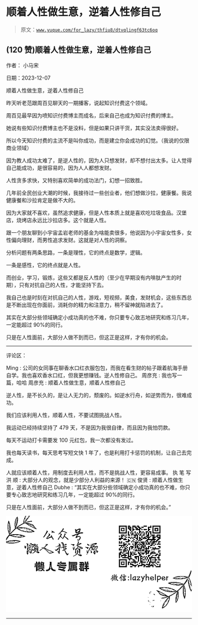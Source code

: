 # 顺着人性做生意，逆着人性修自己

> 原文：[`www.yuque.com/for_lazy/thfiu8/dtvqlingf63tc6oq`](https://www.yuque.com/for_lazy/thfiu8/dtvqlingf63tc6oq)

## (120 赞)顺着人性做生意，逆着人性修自己

作者： 小马宋

日期：2023-12-07

顺着人性做生意，逆着人性修自己

昨天听老范跟周百见聊天的一期播客，说起知识付费这个领域。

周百见最早因为喷知识付费博主而成名，后来自己也成为知识付费的博主。

她说有些知识付费博主也不是没料，但是如果只讲干货，其实没法卖得很好。

所以今天知识付费的主流不是叫你成功，而是建立你会成功的幻觉。（我说的仅限商业领域）

因为教人成功太难了，是逆人性的，因为人只想发财，却不想付出太多。让人觉得自己能成功，是很容易的，因为人人都想发财。

人性贪多求快，又特别喜欢简单的成功法门，幻想一招致胜。

几年前全民创业大潮的时候，我接待过一些创业者，他们想做沙拉，健康餐。我说健康餐和沙拉肯定是做不大的。

因为大家就不喜欢，虽然追求健康，但是人性本质上就是喜欢吃垃圾食品。汉堡店，烧烤店永远比沙拉店多。这个就是人性。

跟一个朋友聊到小宇宙孟岩老师的基金为啥能卖很多，他说因为小宇宙女性多，女性偏向理财，而男性追求发财。这就是对人性的洞察。

分析问题有两条思路，一条是理性，它的终点是数学，逻辑。

一条是感性，它的终点就是人性。

而创业，学习，锻炼，这些又都是反人性的（至少在早期没有内啡肽产生的时期），只有对抗自己的人性，才能坚持下去。

我自己也是时刻在对抗自己的人性，游戏，短视频，美食，发财机会，这些东西总是不断出现在你面前，消耗你的精力和注意力，稍不留神就陷进去了。

其实在大部分些领域确定小成功真的也不难，你只要专心致志地研究和练习几年，一定能超过 90%的同行。

只是在人性面前，大部分人做不到而已，但这正是这样，才有你的机会。

* * *

评论区：

Ming : 公司的女同事在聊香水口红衣服包包，而我在看生财的帖子跟着航海手册自学。我也喜欢香水口红，但我更想赚钱。逆人性修自己。
周彦充 : 我也写一篇，哈哈
周彦充 : 顺着人性做生意，顺着人性修自己

逆人性，是不长久的，是让人无力的，颓废的。如逆水行舟，如逆势而为，很难成功。

我们应该利用人性，顺着人性，不要试图挑战人性。

我运动已经持续坚持了 479 天，不是因为我很自律，而且因为我怕罚款。

每天不运动打卡需要发 100 元红包，我一次都没有发过。

我也每天读书，每天思考写短文快 1 年了，也是利用打卡惩罚的机制，让自己去完成。

人就应该顺着人性，用制度去利用人性，而不是挑战人性，更容易成事。
执 笔 写 洪 顺 : 大部分人的观念，就是少部分人利益的来源！
🇨🇳 俊贤 : 顺着人性做生意，逆着人性修自己
Dubhe : “其实在大部分些领域确定小成功真的也不难，你只要专心致志地研究和练习几年，一定能超过 90%的同行。

只是在人性面前，大部分人做不到而已，但这正是这样，才有你的机会。”

![](img/1c37d505930596d12a88ab23e11aa07a.png)

* * *